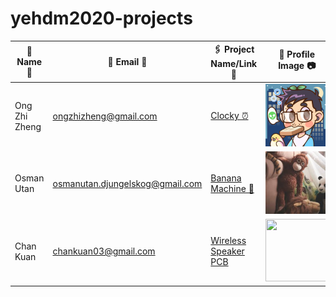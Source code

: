 # yehdm2020-projects
| 👧 Name 👦 | 📧 Email 📨 |🖇 Project Name/Link 🔗 | 📸 Profile Image 📷 |
|-------------|--------------|------------------------|----------------------|
| Ong Zhi Zheng | ongzhizheng@gmail.com | [Clocky ⏰](https://github.com/Fogeinator/clocky) | <img src="images/zhizheng.png" width="100px" height="100px" /> |
| Osman Utan | osmanutan.djungelskog@gmail.com | [Banana Machine 🍌](https://i.kym-cdn.com/photos/images/newsfeed/001/867/654/334.jpg) | <img src="images/djungelskog.jpg" width="100px" height="100px" /> |
| Chan Kuan | chankuan03@gmail.com | [Wireless Speaker PCB](https://drive.google.com/drive/folders/1Grf1Ns8tDPz7fPew4XA4LLbNCyDHOvCr?usp=sharing) | <img src="https://static.wikia.nocookie.net/towerofsaviors/images/e/e4/1362i.png/revision/latest/scale-to-width-down/100?cb=20190722141644" width="100px" height="100px" /> |

